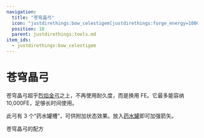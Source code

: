```yaml
---
navigation:
  title: "苍穹晶弓"
  icon: "justdirethings:bow_celestigem[justdirethings:forge_energy=10000]"
  position: 18
  parent: justdirethings:tools.md
item_ids:
  - justdirethings:bow_celestigem
---
```


# 苍穹晶弓

苍穹晶弓超乎[烈焰金弓](./tool_blazegold_bow.md)之上，不再使用耐久度，而是换用 FE。它最多能容纳 10,000FE，足够长时间使用。

此弓有 3 个“药水罐槽”，可供附加状态效果。放入[药水罐](./item_potion_canister.md)即可加强箭矢。

苍穹晶弓的配方

<Recipe id="justdirethings:bow_celestigem" />

